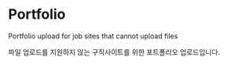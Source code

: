 # Portfolio
Portfolio upload for job sites that cannot upload files

파일 업로드를 지원하지 않는 구직사이트를 위한 포트폴리오 업로드입니다.
